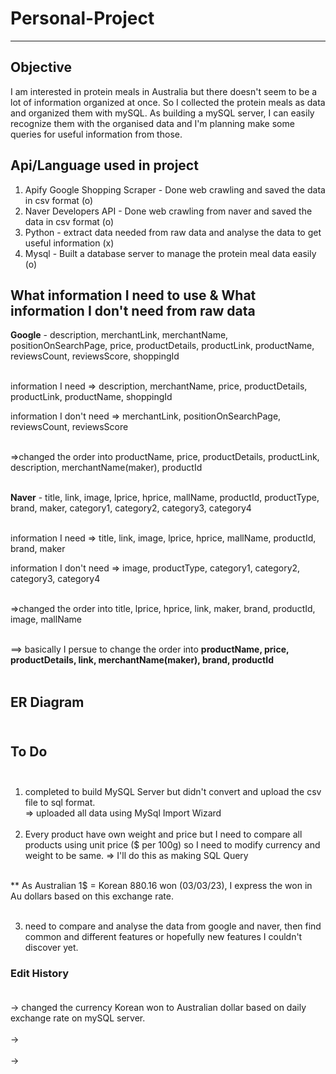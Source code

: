 # Personal-Project

----------------------------

## Objective
I am interested in protein meals in Australia but there doesn't seem to be a lot of information organized at once. So I collected the protein meals as data and organized them with mySQL.
As building a mySQL server, I can easily recognize them with the organised data and I'm planning make some queries for useful information from those.  

## Api/Language used in project

1. Apify Google Shopping Scraper - Done web crawling and saved the data in csv format (o)
2. Naver Developers API - Done web crawling from naver and saved the data in csv format (o)
3. Python - extract data needed from raw data and analyse the data to get useful information (x)
4. Mysql - Built a database server to manage the protein meal data easily (o)


## What information I need to use & What information I don't need from raw data  


**Google** - description, merchantLink, merchantName, positionOnSearchPage, price, productDetails, productLink, productName, reviewsCount, reviewsScore, shoppingId<br/><br/>  

information I need => description, merchantName, price, productDetails, productLink, productName, shoppingId  

information I don't need => merchantLink, positionOnSearchPage, reviewsCount, reviewsScore<br/><br/>  


=>changed the order into productName, price, productDetails, productLink, description, merchantName(maker), productId<br/><br/>


**Naver** - title, link, image, lprice, hprice, mallName, productId, productType, brand, maker, category1, category2, category3, category4  <br/><br/>


information I need</span> => title, link, image, lprice, hprice, mallName, productId, brand, maker  

information I don't need => image, productType, category1, category2, category3, category4<br/><br/>


=>changed the order into title, lprice, hprice, link, maker, brand, productId, image, mallName<br/><br/>  


==> basically I persue to change the order into **productName, price, productDetails, link, merchantName(maker), brand, productId**<br/><br/>

## ER Diagram<br/><br/>

## To Do<br/><br/>

1. completed to build MySQL Server but didn't convert and upload the csv file to sql format.  
  => uploaded all data using MySql Import Wizard<br/><br/>
2. Every product have own weight and price but I need to compare all products using unit price ($ per 100g) so I need to modify currency and weight to be same.
  => I'll do this as making SQL Query<br/><br/>

** As Australian 1$ = Korean 880.16 won (03/03/23), I express the won in Au dollars based on this exchange rate.<br/><br/>

3. need to compare and analyse the data from google and naver, then find common and different features or hopefully new features I couldn't discover yet.

### Edit History<br/><br/>
-> changed the currency Korean won to Australian dollar based on daily exchange rate on mySQL server.<br/><br/>
-> <br/><br/>
-> <br/><br/>


